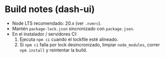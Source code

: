 # Build notes (dash-ui)

- Node LTS recomendado: 20.x (ver `.nvmrc`).
- Mantén `package-lock.json` sincronizado con `package.json`.
- En el instalador / servidores CI:
  1. Ejecuta `npm ci` cuando el lockfile esté alineado.
  2. Si `npm ci` falla por lock desincronizado, limpiar `node_modules`, correr `npm install` y reintentar la build.

